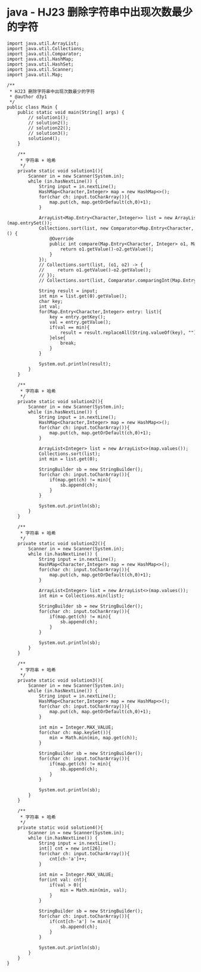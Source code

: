 # java - HJ23 删除字符串中出现次数最少的字符


    import java.util.ArrayList;
    import java.util.Collections;
    import java.util.Comparator;
    import java.util.HashMap;
    import java.util.HashSet;
    import java.util.Scanner;
    import java.util.Map;
    
    /**
     * HJ23 删除字符串中出现次数最少的字符
     * @author d3y1
     */
    public class Main {
        public static void main(String[] args) {
            // solution1();
            // solution2();
            // solution22();
            // solution3();
            solution4();
        }
    
        /**
         * 字符串 + 哈希
         */
        private static void solution1(){
            Scanner in = new Scanner(System.in);
            while (in.hasNextLine()) {
                String input = in.nextLine();
                HashMap<Character,Integer> map = new HashMap<>();
                for(char ch: input.toCharArray()){
                    map.put(ch, map.getOrDefault(ch,0)+1);
                }
    
                ArrayList<Map.Entry<Character,Integer>> list = new ArrayList<>(map.entrySet());
                Collections.sort(list, new Comparator<Map.Entry<Character, Integer>>() {
                    @Override
                    public int compare(Map.Entry<Character, Integer> o1, Map.Entry<Character, Integer> o2) {
                        return o1.getValue()-o2.getValue();
                    }
                });
                // Collections.sort(list, (o1, o2) -> {
                //     return o1.getValue()-o2.getValue();
                // });
                // Collections.sort(list, Comparator.comparingInt(Map.Entry::getValue));
    
                String result = input;
                int min = list.get(0).getValue();
                char key;
                int val;
                for(Map.Entry<Character,Integer> entry: list){
                    key = entry.getKey();
                    val = entry.getValue();
                    if(val == min){
                        result = result.replaceAll(String.valueOf(key), "");
                    }else{
                        break;
                    }
                }
                
                System.out.println(result);
            }
        }
    
        /**
         * 字符串 + 哈希
         */
        private static void solution2(){
            Scanner in = new Scanner(System.in);
            while (in.hasNextLine()) {
                String input = in.nextLine();
                HashMap<Character,Integer> map = new HashMap<>();
                for(char ch: input.toCharArray()){
                    map.put(ch, map.getOrDefault(ch,0)+1);
                }
    
                ArrayList<Integer> list = new ArrayList<>(map.values());
                Collections.sort(list);
                int min = list.get(0);
    
                StringBuilder sb = new StringBuilder();
                for(char ch: input.toCharArray()){
                    if(map.get(ch) != min){
                        sb.append(ch);
                    }
                }
    
                System.out.println(sb);
            }
        }
    
        /**
         * 字符串 + 哈希
         */
        private static void solution22(){
            Scanner in = new Scanner(System.in);
            while (in.hasNextLine()) {
                String input = in.nextLine();
                HashMap<Character,Integer> map = new HashMap<>();
                for(char ch: input.toCharArray()){
                    map.put(ch, map.getOrDefault(ch,0)+1);
                }
    
                ArrayList<Integer> list = new ArrayList<>(map.values());
                int min = Collections.min(list);
    
                StringBuilder sb = new StringBuilder();
                for(char ch: input.toCharArray()){
                    if(map.get(ch) != min){
                        sb.append(ch);
                    }
                }
    
                System.out.println(sb);
            }
        }
    
        /**
         * 字符串 + 哈希
         */
        private static void solution3(){
            Scanner in = new Scanner(System.in);
            while (in.hasNextLine()) {
                String input = in.nextLine();
                HashMap<Character,Integer> map = new HashMap<>();
                for(char ch: input.toCharArray()){
                    map.put(ch, map.getOrDefault(ch,0)+1);
                }
    
                int min = Integer.MAX_VALUE;
                for(char ch: map.keySet()){
                    min = Math.min(min, map.get(ch));
                }
    
                StringBuilder sb = new StringBuilder();
                for(char ch: input.toCharArray()){
                    if(map.get(ch) != min){
                        sb.append(ch);
                    }
                }
    
                System.out.println(sb);
            }
        }
    
        /**
         * 字符串 + 哈希
         */
        private static void solution4(){
            Scanner in = new Scanner(System.in);
            while (in.hasNextLine()) {
                String input = in.nextLine();
                int[] cnt = new int[26];
                for(char ch: input.toCharArray()){
                    cnt[ch-'a']++;
                }
    
                int min = Integer.MAX_VALUE;
                for(int val: cnt){
                    if(val > 0){
                        min = Math.min(min, val);
                    }
                }
    
                StringBuilder sb = new StringBuilder();
                for(char ch: input.toCharArray()){
                    if(cnt[ch-'a'] != min){
                        sb.append(ch);
                    }
                }
    
                System.out.println(sb);
            }
        }
    }

  

